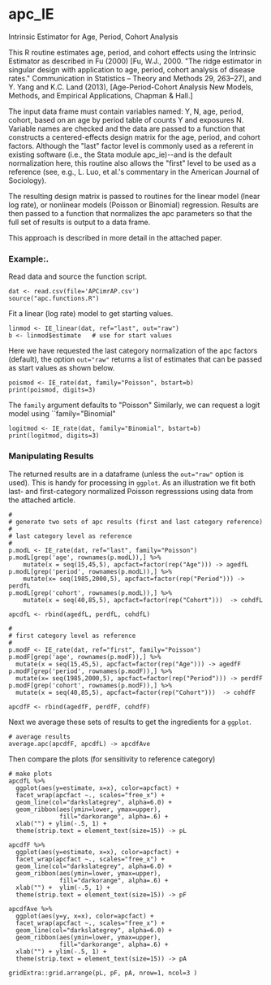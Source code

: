 # apc_IE
Intrinsic Estimator for Age, Period, Cohort Analysis

This R routine estimates age, period, and cohort effects using the Intrinsic Estimator as described in Fu (2000) [Fu, W.J., 2000. "The ridge estimator in singular design with application to age, period, cohort analysis of disease rates." Communication in Statistics – Theory and Methods 29, 263–27], and Y. Yang and K.C. Land (2013), [Age-Period-Cohort Analysis
New Models, Methods, and Empirical Applications, Chapman & Hall.]

The input data frame must contain variables named: Y, N, age, period, cohort, based on an age by period table of counts Y and exposures N. Variable names are checked and the data are passed to a function that constructs a centered-effects design matrix for the age, period, and cohort factors. Although the "last" factor level is commonly used as a referent in existing software (i.e., the Stata module apc_ie)--and is the default normalization here, this routine also allows the "first" level to be used as a reference (see, e.g., L. Luo, et al.'s commentary in the American Journal of Sociology). 

The resulting design matrix is passed to routines for the linear model (lnear log rate), 
or nonlinear models (Poisson or Binomial) regression. Results are then passed to a function that normalizes the
apc parameters so that the full set of results is output to a data frame. 

This approach is described in more detail in the attached paper. 

### Example:.
Read data and source the function script.
```
dat <- read.csv(file='APCimrAP.csv')
source("apc.functions.R")
```
Fit a linear (log rate) model to get starting values.
```
linmod <- IE_linear(dat, ref="last", out="raw") 
b <- linmod$estimate   # use for start values
```
Here we have requested the last category normalization of the apc factors (default), 
the option ```out="raw"```
returns a list of estimates that can be passed as start values as shown below.
```
poismod <- IE_rate(dat, family="Poisson", bstart=b) 
print(poismod, digits=3)
```
The ```family``` argument defaults to "Poisson"
Similarly, we can request a logit model using ``family="Binomial"
```
logitmod <- IE_rate(dat, family="Binomial", bstart=b)
print(logitmod, digits=3)
```
### Manipulating Results
The returned results are in a dataframe (unless the ```out="raw"``` option is used). This is handy for processing in ```ggplot```.
As an illustration we fit both last- and first-category normalized Poisson regresssions using data from the attached article.
```
#
# generate two sets of apc results (first and last category reference) 
#
# last category level as reference
#
p.modL <- IE_rate(dat, ref="last", family="Poisson")
p.modL[grep('age', rownames(p.modL)),] %>% 
    mutate(x = seq(15,45,5), apcfact=factor(rep("Age"))) -> agedfL
p.modL[grep('period', rownames(p.modL)),] %>%
    mutate(x= seq(1985,2000,5), apcfact=factor(rep("Period"))) -> perdfL
p.modL[grep('cohort', rownames(p.modL)),] %>%
    mutate(x = seq(40,85,5), apcfact=factor(rep("Cohort")))  -> cohdfL

apcdfL <- rbind(agedfL, perdfL, cohdfL)

#
# first category level as reference
#
p.modF <- IE_rate(dat, ref="first", family="Poisson")
p.modF[grep('age', rownames(p.modF)),] %>% 
  mutate(x = seq(15,45,5), apcfact=factor(rep("Age"))) -> agedfF
p.modF[grep('period', rownames(p.modF)),] %>%
  mutate(x= seq(1985,2000,5), apcfact=factor(rep("Period"))) -> perdfF
p.modF[grep('cohort', rownames(p.modF)),] %>%
  mutate(x = seq(40,85,5), apcfact=factor(rep("Cohort")))  -> cohdfF

apcdfF <- rbind(agedfF, perdfF, cohdfF)
```
Next we average these sets of results to get the ingredients for a ```ggplot```.
```
# average results
average.apc(apcdfF, apcdfL) -> apcdfAve
```
Then compare the plots (for sensitivity to reference category)
```
# make plots
apcdfL %>%
  ggplot(aes(y=estimate, x=x), color=apcfact) +
  facet_wrap(apcfact ~., scales="free_x") +
  geom_line(col="darkslategrey", alpha=6.0) +
  geom_ribbon(aes(ymin=lower, ymax=upper), 
              fill="darkorange", alpha=.6) +
  xlab("") + ylim(-.5, 1) +
  theme(strip.text = element_text(size=15)) -> pL

apcdfF %>%
  ggplot(aes(y=estimate, x=x), color=apcfact) +
  facet_wrap(apcfact ~., scales="free_x") +
  geom_line(col="darkslategrey", alpha=6.0) +
  geom_ribbon(aes(ymin=lower, ymax=upper), 
              fill="darkorange", alpha=.6) +
  xlab("") +  ylim(-.5, 1) +
  theme(strip.text = element_text(size=15)) -> pF

apcdfAve %>%
  ggplot(aes(y=y, x=x), color=apcfact) +
  facet_wrap(apcfact ~., scales="free_x") +
  geom_line(col="darkslategrey", alpha=6.0) +
  geom_ribbon(aes(ymin=lower, ymax=upper), 
              fill="darkorange", alpha=.6) +
  xlab("") + ylim(-.5, 1) +
  theme(strip.text = element_text(size=15)) -> pA

gridExtra::grid.arrange(pL, pF, pA, nrow=1, ncol=3 )

```
